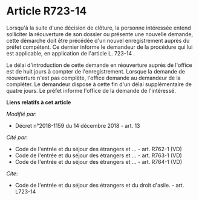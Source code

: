# Article R723-14

Lorsqu'à la suite d'une décision de clôture, la personne intéressée entend solliciter la réouverture de son dossier ou
présente une nouvelle demande, cette démarche doit être précédée d'un nouvel enregistrement auprès du préfet compétent. Ce
dernier informe le demandeur de la procédure qui lui est applicable, en application de l'article L. 723-14 .

Le délai d'introduction de cette demande en réouverture auprès de l'office est de huit jours à compter de l'enregistrement.
Lorsque la demande de réouverture n'est pas complète, l'office demande au demandeur de la compléter. Le demandeur dispose à
cette fin d'un délai supplémentaire de quatre jours. Le préfet informe l'office de la demande de l'intéressé.

**Liens relatifs à cet article**

_Modifié par_:

  - Décret n°2018-1159 du 14 décembre 2018 - art. 13

_Cité par_:

  - Code de l'entrée et du séjour des étrangers et ... - art. R762-1 (VD)
  - Code de l'entrée et du séjour des étrangers et ... - art. R763-1 (VD)
  - Code de l'entrée et du séjour des étrangers et ... - art. R764-1 (VD)

_Cite_:

  - Code de l'entrée et du séjour des étrangers et du droit d'asile. - art. L723-14
